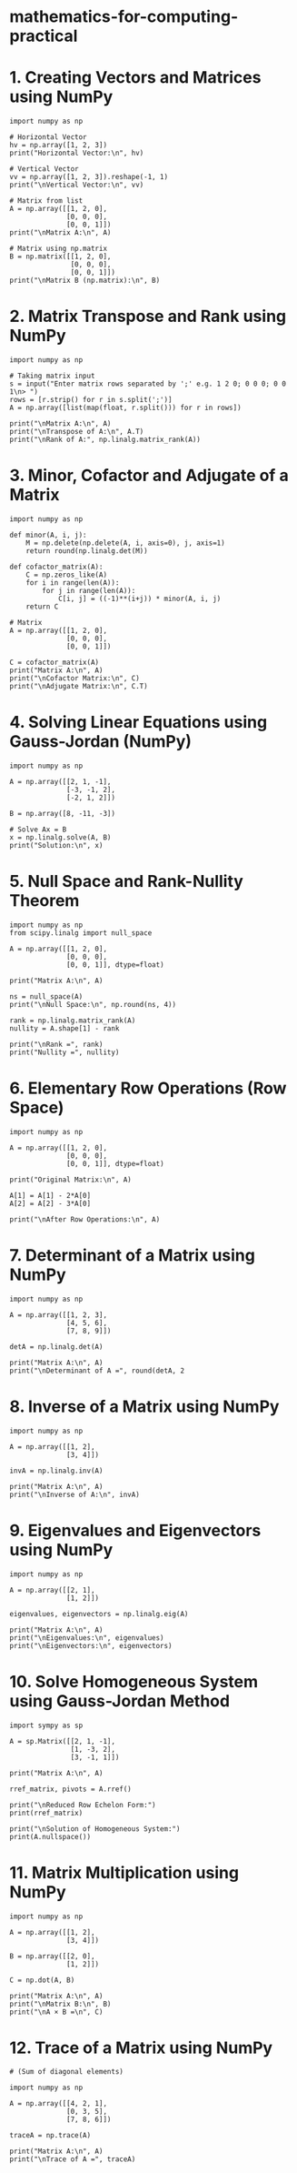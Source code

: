# mathematics-for-computing-practical
# 1. Creating Vectors and Matrices using NumPy
    
    import numpy as np
    
    # Horizontal Vector
    hv = np.array([1, 2, 3])
    print("Horizontal Vector:\n", hv)
    
    # Vertical Vector
    vv = np.array([1, 2, 3]).reshape(-1, 1)
    print("\nVertical Vector:\n", vv)
    
    # Matrix from list
    A = np.array([[1, 2, 0],
                  [0, 0, 0],
                  [0, 0, 1]])
    print("\nMatrix A:\n", A)
    
    # Matrix using np.matrix
    B = np.matrix([[1, 2, 0],
                   [0, 0, 0],
                   [0, 0, 1]])
    print("\nMatrix B (np.matrix):\n", B)

# 2. Matrix Transpose and Rank using NumPy

    import numpy as np
    
    # Taking matrix input
    s = input("Enter matrix rows separated by ';' e.g. 1 2 0; 0 0 0; 0 0 1\n> ")
    rows = [r.strip() for r in s.split(';')]
    A = np.array([list(map(float, r.split())) for r in rows])
    
    print("\nMatrix A:\n", A)
    print("\nTranspose of A:\n", A.T)
    print("\nRank of A:", np.linalg.matrix_rank(A))

# 3. Minor, Cofactor and Adjugate of a Matrix

    import numpy as np
    
    def minor(A, i, j):
        M = np.delete(np.delete(A, i, axis=0), j, axis=1)
        return round(np.linalg.det(M))
    
    def cofactor_matrix(A):
        C = np.zeros_like(A)
        for i in range(len(A)):
            for j in range(len(A)):
                C[i, j] = ((-1)**(i+j)) * minor(A, i, j)
        return C
    
    # Matrix
    A = np.array([[1, 2, 0],
                  [0, 0, 0],
                  [0, 0, 1]])
    
    C = cofactor_matrix(A)
    print("Matrix A:\n", A)
    print("\nCofactor Matrix:\n", C)
    print("\nAdjugate Matrix:\n", C.T)

# 4. Solving Linear Equations using Gauss-Jordan (NumPy)

    import numpy as np
    
    A = np.array([[2, 1, -1],
                  [-3, -1, 2],
                  [-2, 1, 2]])
    
    B = np.array([8, -11, -3])
    
    # Solve Ax = B
    x = np.linalg.solve(A, B)
    print("Solution:\n", x)

# 5. Null Space and Rank-Nullity Theorem

    import numpy as np
    from scipy.linalg import null_space
    
    A = np.array([[1, 2, 0],
                  [0, 0, 0],
                  [0, 0, 1]], dtype=float)
    
    print("Matrix A:\n", A)
    
    ns = null_space(A)
    print("\nNull Space:\n", np.round(ns, 4))
    
    rank = np.linalg.matrix_rank(A)
    nullity = A.shape[1] - rank
    
    print("\nRank =", rank)
    print("Nullity =", nullity)
# 6. Elementary Row Operations (Row Space)

    import numpy as np
    
    A = np.array([[1, 2, 0],
                  [0, 0, 0],
                  [0, 0, 1]], dtype=float)
    
    print("Original Matrix:\n", A)
    
    A[1] = A[1] - 2*A[0]
    A[2] = A[2] - 3*A[0]
    
    print("\nAfter Row Operations:\n", A)

# 7. Determinant of a Matrix using NumPy

    import numpy as np
    
    A = np.array([[1, 2, 3],
                  [4, 5, 6],
                  [7, 8, 9]])
    
    detA = np.linalg.det(A)
    
    print("Matrix A:\n", A)
    print("\nDeterminant of A =", round(detA, 2

# 8. Inverse of a Matrix using NumPy

    import numpy as np
    
    A = np.array([[1, 2],
                  [3, 4]])
    
    invA = np.linalg.inv(A)
    
    print("Matrix A:\n", A)
    print("\nInverse of A:\n", invA)

# 9. Eigenvalues and Eigenvectors using NumPy

    import numpy as np
    
    A = np.array([[2, 1],
                  [1, 2]])
    
    eigenvalues, eigenvectors = np.linalg.eig(A)
    
    print("Matrix A:\n", A)
    print("\nEigenvalues:\n", eigenvalues)
    print("\nEigenvectors:\n", eigenvectors)

# 10. Solve Homogeneous System using Gauss-Jordan Method
    
    import sympy as sp
    
    A = sp.Matrix([[2, 1, -1],
                   [1, -3, 2],
                   [3, -1, 1]])
    
    print("Matrix A:\n", A)
    
    rref_matrix, pivots = A.rref()
    
    print("\nReduced Row Echelon Form:")
    print(rref_matrix)
    
    print("\nSolution of Homogeneous System:")
    print(A.nullspace())

# 11. Matrix Multiplication using NumPy

    import numpy as np
    
    A = np.array([[1, 2],
                  [3, 4]])
    
    B = np.array([[2, 0],
                  [1, 2]])
    
    C = np.dot(A, B)
    
    print("Matrix A:\n", A)
    print("\nMatrix B:\n", B)
    print("\nA × B =\n", C)

# 12. Trace of a Matrix using NumPy
    # (Sum of diagonal elements)
    
    import numpy as np
    
    A = np.array([[4, 2, 1],
                  [0, 3, 5],
                  [7, 8, 6]])
    
    traceA = np.trace(A)
    
    print("Matrix A:\n", A)
    print("\nTrace of A =", traceA)




      




 
